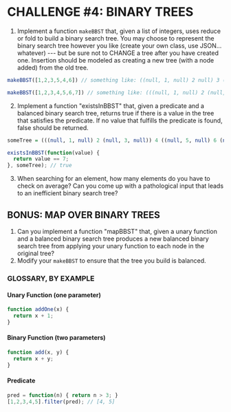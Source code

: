 # CHALLENGE #4: BINARY TREES

1. Implement a function `makeBBST` that, given a list of integers, uses reduce or fold to build a binary search tree. You may choose to represent the binary search tree however you like (create your own class, use JSON... whatever) --- but be sure not to CHANGE a tree after you have created one. Insertion should be modeled as creating a new tree (with a node added) from the old tree.

  ```javascript
  makeBBST([1,2,3,5,4,6]) // something like: ((null, 1, null) 2 null) 3 ((null, 4, null) 5 (null 6 null))
  ```

  ```javascript
  makeBBST([1,2,3,4,5,6,7]) // something like: (((null, 1, null) 2 (null, 3, null)) 4 ((null, 5, null) 6 (null, 7, null)))
  ```

2.  Implement a function "existsInBBST" that, given a predicate and a balanced binary search tree, returns true if there is a value in the tree that satisfies the predicate. If no value that fulfills the predicate is found, false should be returned.


  ```haskell
  someTree = (((null, 1, null) 2 (null, 3, null)) 4 ((null, 5, null) 6 (null, 7, null)))
  ```

  ```javascript
  existsInBBST(function(value) {
    return value == 7;
  }, someTree); // true
  ```

3. When searching for an element, how many elements do you have to check on average? Can you come up with a pathological input that leads to an inefficient binary search tree?


## BONUS: MAP OVER BINARY TREES

1.  Can you implement a function "mapBBST" that, given a unary function and a balanced binary search tree produces a new balanced binary search tree from applying your unary function to each node in the original tree?
2.  Modify your `makeBBST` to ensure that the tree you build is balanced.


### GLOSSARY, BY EXAMPLE

#### Unary Function (one parameter)

```javascript
function addOne(x) {
  return x + 1;
}
```

#### Binary Function (two parameters)

```javascript
function add(x, y) {
  return x + y;
}
```

#### Predicate

```javascript
pred = function(n) { return n > 3; }
[1,2,3,4,5].filter(pred); // [4, 5]
```
